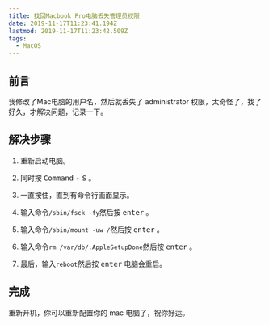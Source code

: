 ```yaml
---
title: 找回Macbook Pro电脑丢失管理员权限
date: 2019-11-17T11:23:41.194Z
lastmod: 2019-11-17T11:23:42.509Z
tags:
  - MacOS
---
```

## 前言
我修改了Mac电脑的用户名，然后就丢失了 administrator 权限，太奇怪了，找了好久，才解决问题，记录一下。
## 解决步骤
1. 重新启动电脑。

2. 同时按 <kbd>Command</kbd> + <kbd>S</kbd> 。

3. 一直按住，直到有命令行画面显示。

4. 输入命令`/sbin/fsck -fy`然后按 <kbd>enter</kbd> 。

5. 输入命令`/sbin/mount -uw /`然后按 <kbd>enter</kbd> 。

6. 输入命令`rm /var/db/.AppleSetupDone`然后按 <kbd>enter</kbd> 。

7. 最后，输入`reboot`然后按 <kbd>enter</kbd> 电脑会重启。

## 完成
重新开机，你可以重新配置你的 mac 电脑了，祝你好运。


